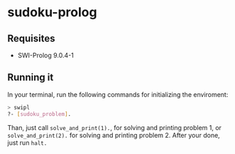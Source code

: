 # sudoku-prolog
## Requisites
* SWI-Prolog 9.0.4-1

## Running it
In your terminal, run the following commands for initializing the enviroment:
```bash
> swipl
?- [sudoku_problem].
```

Than, just call `solve_and_print(1).`, for solving and printing problem 1, or `solve_and_print(2).` for solving and printing problem 2. After your done, just run `halt.`
